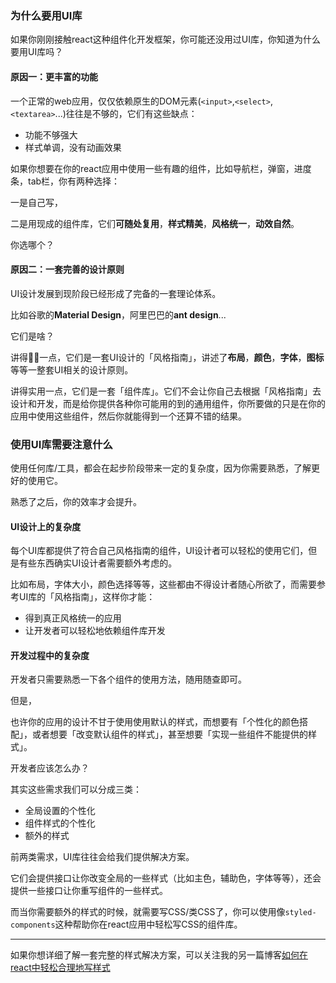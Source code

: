 ### 为什么要用UI库

如果你刚刚接触react这种组件化开发框架，你可能还没用过UI库，你知道为什么要用UI库吗？

#### 原因一：更丰富的功能

一个正常的web应用，仅仅依赖原生的DOM元素(`<input>`,`<select>`,`<textarea>`...)往往是不够的，它们有这些缺点：

- 功能不够强大
- 样式单调，没有动画效果



如果你想要在你的react应用中使用一些有趣的组件，比如导航栏，弹窗，进度条，tab栏，你有两种选择：

一是自己写，

二是用现成的组件库，它们**可随处复用**，**样式精美**，**风格统一**，**动效自然**。

你选哪个？

#### 原因二：一套完善的设计原则

UI设计发展到现阶段已经形成了完备的一套理论体系。

比如谷歌的**Material Design**，阿里巴巴的**ant design**...



它们是啥？

讲得🐂🍺一点，它们是一套UI设计的「风格指南」，讲述了**布局**，**颜色**，**字体**，**图标**等等一整套UI相关的设计原则。

讲得实用一点，它们是一套「组件库」。它们不会让你自己去根据「风格指南」去设计和开发，而是给你提供各种你可能用的到的通用组件，你所要做的只是在你的应用中使用这些组件，然后你就能得到一个还算不错的结果。

### 使用UI库需要注意什么

使用任何库/工具，都会在起步阶段带来一定的复杂度，因为你需要熟悉，了解更好的使用它。

熟悉了之后，你的效率才会提升。



#### UI设计上的复杂度

每个UI库都提供了符合自己风格指南的组件，UI设计者可以轻松的使用它们，但是有些东西确实UI设计者需要额外考虑的。

比如布局，字体大小，颜色选择等等，这些都由不得设计者随心所欲了，而需要参考UI库的「风格指南」，这样你才能：

- 得到真正风格统一的应用
- 让开发者可以轻松地依赖组件库开发

#### 开发过程中的复杂度

开发者只需要熟悉一下各个组件的使用方法，随用随查即可。

但是，

也许你的应用的设计不甘于使用使用默认的样式，而想要有「个性化的颜色搭配」，或者想要「改变默认组件的样式」，甚至想要「实现一些组件不能提供的样式」。

开发者应该怎么办？



其实这些需求我们可以分成三类：

- 全局设置的个性化
- 组件样式的个性化
- 额外的样式



前两类需求，UI库往往会给我们提供解决方案。

它们会提供接口让你改变全局的一些样式（比如主色，辅助色，字体等等），还会提供一些接口让你重写组件的一些样式。



而当你需要额外的样式的时候，就需要写CSS/类CSS了，你可以使用像`styled-components`这种帮助你在react应用中轻松写CSS的组件库。

***

如果你想详细了解一套完整的样式解决方案，可以关注我的另一篇博客[如何在react中轻松合理地写样式]()